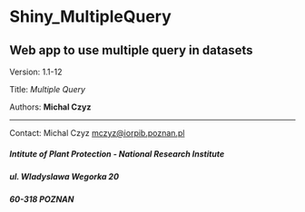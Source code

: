 # Shiny_MultipleQuery

## Web app to use multiple query in datasets

Version: 1.1-12

Title: *Multiple Query*

Authors: **Michal Czyz**
***
Contact: Michal Czyz <mczyz@iorpib.poznan.pl>
##### Intitute of Plant Protection - National Research Institute
##### ul. Wladyslawa Wegorka 20
##### 60-318 POZNAN